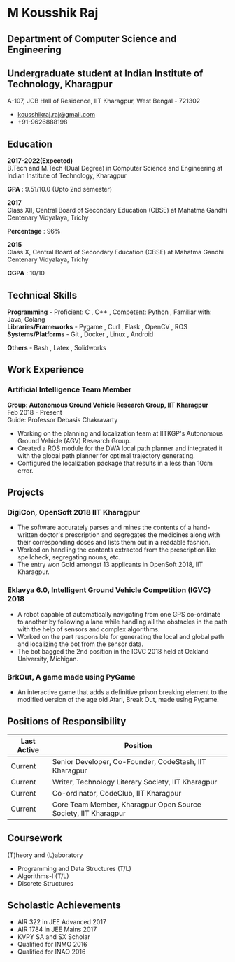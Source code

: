 # M Kousshik Raj
## Department of Computer Science and Engineering
## Undergraduate student at Indian Institute of Technology, Kharagpur
A-107, JCB Hall of Residence, IIT Kharagpur, West Bengal - 721302
* kousshikraj.raj@gmail.com
* +91-9626888198

## Education

**2017-2022(Expected)**  
B.Tech and M.Tech (Dual Degree) in Computer Science and Engineering at Indian Institute of Technology, Kharagpur

**GPA** : 9.51/10.0 (Upto 2nd semester)

**2017**  
Class XII, Central Board of Secondary Education (CBSE) at Mahatma Gandhi Centenary Vidyalaya, Trichy

**Percentage** : 96%

**2015**  
Class X, Central Board of Secondary Education (CBSE) at Mahatma Gandhi Centenary Vidyalaya, Trichy

**CGPA** : 10/10

## Technical Skills
**Programming** - Proficient: C , C++ , Competent: Python , Familiar with: Java, Golang  
**Libraries/Frameworks** - Pygame , Curl , Flask , OpenCV , ROS   
**Systems/Platforms** - Git , Docker , Linux , Android

**Others** - Bash , Latex , Solidworks

## Work Experience

### Artificial Intelligence Team Member
**Group: Autonomous Ground Vehicle Research Group, IIT Kharagpur**  
Feb 2018 - Present   
Guide: Professor Debasis Chakravarty

- Working on the planning and localization team at IITKGP's Autonomous Ground Vehicle (AGV) Research Group.
- Created a ROS module for the DWA local path planner and integrated it with the global path planner for optimal trajectory generating.
- Configured the localization package that results in a less than 10cm error.

## Projects

### DigiCon, OpenSoft 2018 IIT Kharagpur
 - The software accurately parses and mines the contents of a hand-written doctor's prescription and segregates the medicines along with their corresponding doses and lists them out in a readable fashion.
 - Worked on handling the contents extracted from the prescription like spellcheck, segregating nouns, etc.
 - The entry won Gold amongst 13 applicants in OpenSoft 2018, IIT Kharagpur. 
 
### Eklavya 6.0, Intelligent Ground Vehicle Competition (IGVC) 2018
 - A robot capable of automatically navigating from one GPS co-ordinate to another by following a lane while handling all the obstacles in the path with the help of sensors and complex algorithms. 
- Worked on the part responsible for generating the local and global path and localizing the bot from the sensor data.
- The bot bagged the 2nd position in the IGVC 2018 held at Oakland University, Michigan. 
 
### BrkOut, A game made using PyGame
 - An interactive game that adds a definitive prison breaking element to the modified version of the age old Atari, Break Out, made using Pygame.

## Positions of Responsibility

| Last Active | Position |
|---|---|
| Current | Senior Developer, Co-Founder, CodeStash, IIT Kharagpur |
| Current | Writer, Technology Literary Society, IIT Kharagpur |  
| Current | Co-ordinator, CodeClub, IIT Kharagpur |  
| Current | Core Team Member, Kharagpur Open Source Society, IIT Kharagpur |  

## Coursework
(T)heory and (L)aboratory

- Programming and Data Structures (T/L)
- Algorithms-I (T/L)
- Discrete Structures

## Scholastic Achievements

- AIR 322 in JEE Advanced 2017
- AIR 1784 in JEE Mains 2017
- KVPY SA and SX Scholar
- Qualified for INMO 2016
- Qualified for INAO 2016

